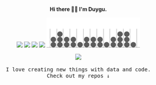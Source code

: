 <div align="center">

**Hi there 👋🏼 I'm Duygu.**
  
  <a href= "https://dduyg.github.io/" target="_blank"><img src="https://img.icons8.com/glyph-neue/32/1A1A1A/domain.png"/></a> <a href= "https://instagram.com/insert.data" target="_blank"><img src="https://img.icons8.com/fluency-systems-regular/32/null/instagram-new--v1.png"/></a> <a href= "https://medium.com/@dduyg" target="_blank"><img src="https://img.icons8.com/fluency-systems-filled/32/null/medium-logo.png"/></a> <a href= "https://ko-fi.com/dduyg" target="_blank"><img src="https://img.icons8.com/pastel-glyph/31/000000/like--v1.png"/></a> 
<img width="250" src="https://raw.githubusercontent.com/dduyg/miscellaneous/8ce1a83c9cf97ce9c933a0e442d2509027e76a22/bins-and-balls.gif"> 

![](https://komarev.com/ghpvc/?username=dduyg&color=98473E)

<samp>I love creating new things with data and code. <br> Check out my repos ↓</samp>

</div>
